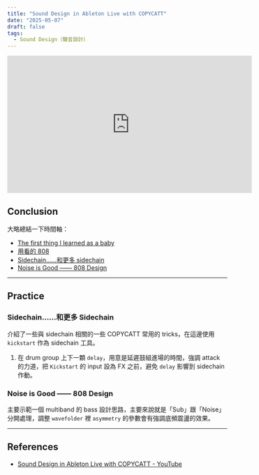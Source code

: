 ```yaml
---
title: "Sound Design in Ableton Live with COPYCATT"
date: "2025-05-07"
draft: false
tags:
  - Sound Design（聲音設計）
---
```


<iframe width="560" height="315" src="https://www.youtube.com/embed/NjEFjYFqHM0?si=HkjgvSFGeRn7ofPP" title="YouTube video player" frameborder="0" allow="accelerometer; autoplay; clipboard-write; encrypted-media; gyroscope; picture-in-picture; web-share" referrerpolicy="strict-origin-when-cross-origin" allowfullscreen></iframe>

## Conclusion

大略總結一下時間軸：

- [The first thing I learned as a baby](https://youtu.be/NjEFjYFqHM0?t=180)
- [用看的 808](https://youtu.be/NjEFjYFqHM0?t=610)
- [Sidechain……和更多 sidechain](https://youtu.be/NjEFjYFqHM0?t=1089)
- [Noise is Good —— 808 Design](https://youtu.be/NjEFjYFqHM0?t=2378)

---

## Practice

### Sidechain……和更多 Sidechain

介紹了一些與 sidechain 相關的一些 COPYCATT 常用的 tricks，在這邊使用 `kickstart` 作為 sidechain 工具。

1. 在 drum group 上下一顆 `delay`，用意是延遲鼓組進場的時間，強調 attack 的力道，把 `Kickstart` 的 input 設為 FX 之前，避免 `delay` 影響到 sidechain 作動。

### Noise is Good —— 808 Design

主要示範一個 multiband 的 bass 設計思路，主要來說就是「Sub」跟「Noise」分開處理，調整 `wavefolder` 裡 `asymmetry` 的參數會有強調底頻震盪的效果。

---

## References

- [Sound Design in Ableton Live with COPYCATT - YouTube](https://www.youtube.com/watch?v=NjEFjYFqHM0&list=WL&index=10)
